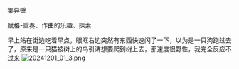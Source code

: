 集异壁

赋格-重奏、作曲的乐趣、探索

早上站在街边吃着早点，眼眶右边突然有东西快速闪了一下，以为是一只狗跑过去了，原来是一只猫被树上的鸟引诱想要爬到树上去，那速度很野性，我完全反应不过来
![20241201_01_3.png](..%2F..%2Fimg%2F20241201_01_3.png)